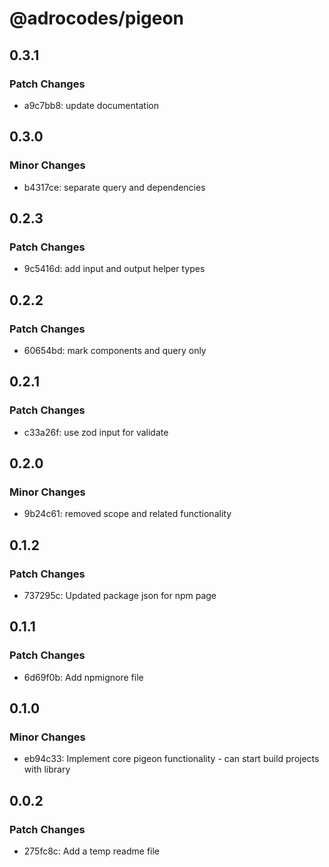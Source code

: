 # @adrocodes/pigeon

## 0.3.1

### Patch Changes

- a9c7bb8: update documentation

## 0.3.0

### Minor Changes

- b4317ce: separate query and dependencies

## 0.2.3

### Patch Changes

- 9c5416d: add input and output helper types

## 0.2.2

### Patch Changes

- 60654bd: mark components and query only

## 0.2.1

### Patch Changes

- c33a26f: use zod input for validate

## 0.2.0

### Minor Changes

- 9b24c61: removed scope and related functionality

## 0.1.2

### Patch Changes

- 737295c: Updated package json for npm page

## 0.1.1

### Patch Changes

- 6d69f0b: Add npmignore file

## 0.1.0

### Minor Changes

- eb94c33: Implement core pigeon functionality - can start build projects with library

## 0.0.2

### Patch Changes

- 275fc8c: Add a temp readme file
